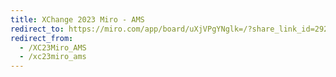 ```yaml
---
title: XChange 2023 Miro - AMS
redirect_to: https://miro.com/app/board/uXjVPgYNglk=/?share_link_id=292536516510
redirect_from: 
  - /XC23Miro_AMS
  - /xc23miro_ams
---
```

